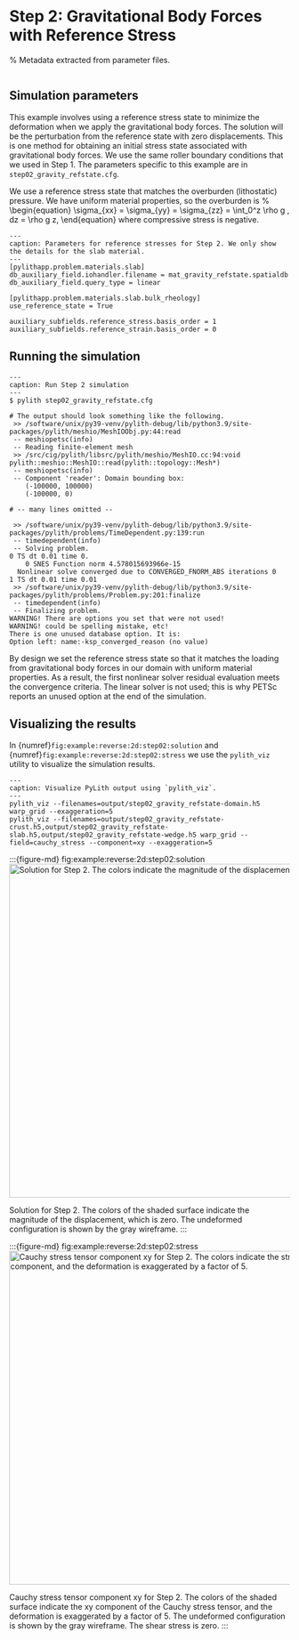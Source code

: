 # Step 2: Gravitational Body Forces with Reference Stress

% Metadata extracted from parameter files.
```{include} step02_gravity_refstate-synopsis.md
```

## Simulation parameters

This example involves using a reference stress state to minimize the deformation when we apply the gravitational body forces.
The solution will be the perturbation from the reference state with zero displacements.
This is one method for obtaining an initial stress state associated with gravitational body forces.
We use the same roller boundary conditions that we used in Step 1.
The parameters specific to this example are in `step02_gravity_refstate.cfg`.

We use a reference stress state that matches the overburden (lithostatic) pressure.
We have uniform material properties, so the overburden is
%
\begin{equation}
\sigma_{xx} = \sigma_{yy} = \sigma_{zz} = \int_0^z \rho g \, dz = \rho g z,
\end{equation}
where compressive stress is negative.

```{code-block} cfg
---
caption: Parameters for reference stresses for Step 2. We only show the details for the slab material.
---
[pylithapp.problem.materials.slab]
db_auxiliary_field.iohandler.filename = mat_gravity_refstate.spatialdb
db_auxiliary_field.query_type = linear

[pylithapp.problem.materials.slab.bulk_rheology]
use_reference_state = True

auxiliary_subfields.reference_stress.basis_order = 1
auxiliary_subfields.reference_strain.basis_order = 0
```

## Running the simulation

```{code-block} console
---
caption: Run Step 2 simulation
---
$ pylith step02_gravity_refstate.cfg

# The output should look something like the following.
 >> /software/unix/py39-venv/pylith-debug/lib/python3.9/site-packages/pylith/meshio/MeshIOObj.py:44:read
 -- meshiopetsc(info)
 -- Reading finite-element mesh
 >> /src/cig/pylith/libsrc/pylith/meshio/MeshIO.cc:94:void pylith::meshio::MeshIO::read(pylith::topology::Mesh*)
 -- meshiopetsc(info)
 -- Component 'reader': Domain bounding box:
    (-100000, 100000)
    (-100000, 0)

# -- many lines omitted --

 >> /software/unix/py39-venv/pylith-debug/lib/python3.9/site-packages/pylith/problems/TimeDependent.py:139:run
 -- timedependent(info)
 -- Solving problem.
0 TS dt 0.01 time 0.
    0 SNES Function norm 4.578015693966e-15 
  Nonlinear solve converged due to CONVERGED_FNORM_ABS iterations 0
1 TS dt 0.01 time 0.01
 >> /software/unix/py39-venv/pylith-debug/lib/python3.9/site-packages/pylith/problems/Problem.py:201:finalize
 -- timedependent(info)
 -- Finalizing problem.
WARNING! There are options you set that were not used!
WARNING! could be spelling mistake, etc!
There is one unused database option. It is:
Option left: name:-ksp_converged_reason (no value)
```

By design we set the reference stress state so that it matches the loading from gravitational body forces in our domain with uniform material properties.
As a result, the first nonlinear solver residual evaluation meets the convergence criteria.
The linear solver is not used; this is why PETSc reports an unused option at the end of the simulation.

## Visualizing the results

In {numref}`fig:example:reverse:2d:step02:solution` and {numref}`fig:example:reverse:2d:step02:stress` we use the `pylith_viz` utility to visualize the simulation results.

```{code-block} console
---
caption: Visualize PyLith output using `pylith_viz`.
---
pylith_viz --filenames=output/step02_gravity_refstate-domain.h5 warp_grid --exaggeration=5
pylith_viz --filenames=output/step02_gravity_refstate-crust.h5,output/step02_gravity_refstate-slab.h5,output/step02_gravity_refstate-wedge.h5 warp_grid --field=cauchy_stress --component=xy --exaggeration=5
```

:::{figure-md} fig:example:reverse:2d:step02:solution
<img src="figs/step02-solution.*" alt="Solution for Step 2. The colors indicate the magnitude of the displacement." width="600px"/>

Solution for Step 2.
The colors of the shaded surface indicate the magnitude of the displacement, which is zero.
The undeformed configuration is shown by the gray wireframe.
:::

:::{figure-md} fig:example:reverse:2d:step02:stress
<img src="figs/step02-stress.*" alt="Cauchy stress tensor component xy for Step 2. The colors indicate the stress tensor component, and the deformation is exaggerated by a factor of 5." width="600px"/>

Cauchy stress tensor component xy for Step 2.
The colors of the shaded surface indicate the xy component of the Cauchy stress tensor, and the deformation is exaggerated by a factor of 5.
The undeformed configuration is shown by the gray wireframe.
The shear stress is zero.
:::
